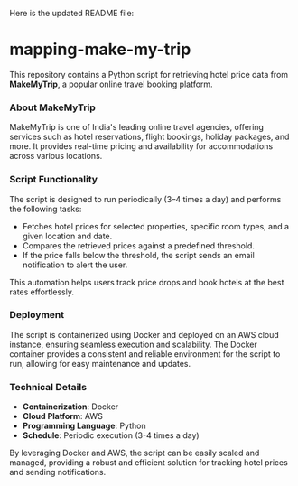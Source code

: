 Here is the updated README file:

# mapping-make-my-trip

This repository contains a Python script for retrieving hotel price data from **MakeMyTrip**, a popular online travel booking platform.

### About MakeMyTrip
MakeMyTrip is one of India's leading online travel agencies, offering services such as hotel reservations, flight bookings, holiday packages, and more. It provides real-time pricing and availability for accommodations across various locations.

### Script Functionality
The script is designed to run periodically (3–4 times a day) and performs the following tasks:
- Fetches hotel prices for selected properties, specific room types, and a given location and date.
- Compares the retrieved prices against a predefined threshold.
- If the price falls below the threshold, the script sends an email notification to alert the user.

This automation helps users track price drops and book hotels at the best rates effortlessly.

### Deployment
The script is containerized using Docker and deployed on an AWS cloud instance, ensuring seamless execution and scalability. The Docker container provides a consistent and reliable environment for the script to run, allowing for easy maintenance and updates.

### Technical Details
- **Containerization**: Docker
- **Cloud Platform**: AWS
- **Programming Language**: Python
- **Schedule**: Periodic execution (3-4 times a day)

By leveraging Docker and AWS, the script can be easily scaled and managed, providing a robust and efficient solution for tracking hotel prices and sending notifications.
